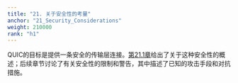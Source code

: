 ```yaml
---
title: "21. 关于安全性的考量"
anchor: "21_Security_Considerations"
weight: 210000
rank: "h1"
---
```


QUIC的目标是提供一条安全的传输层连接。[第21.1章]()给出了关于这种安全性的概述；后续章节讨论了有关安全性的限制和警告，其中描述了已知的攻击手段和对抗措施。
